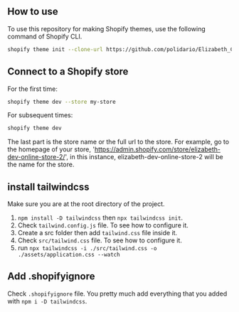 ## How to use

To use this repository for making Shopify themes, use the following command of Shopify CLI.

```sh
shopify theme init --clone-url https://github.com/polidario/Elizabeth_Clean
```

## Connect to a Shopify store

For the first time:

```sh
shopify theme dev --store my-store
```

For subsequent times:

```sh
shopify theme dev
```

The last part is the store name or the full url to the store.
For example, go to the homepage of your store, 'https://admin.shopify.com/store/elizabeth-dev-online-store-2/', in this instance, elizabeth-dev-online-store-2 will be the name for the store.

## install tailwindcss

Make sure you are at the root directory of the project.

1. `npm install -D tailwindcss` then `npx tailwindcss init`.
2. Check `tailwind.config.js` file. To see how to configure it.
3. Create a src folder then add `tailwind.css` file inside it.
4. Check `src/tailwind.css` file. To see how to configure it.
5. run `npx tailwindcss -i ./src/tailwind.css -o ./assets/application.css --watch`

## Add .shopifyignore

Check `.shopifyignore` file. You pretty much add everything that you added with `npm i -D tailwindcss`.
